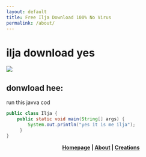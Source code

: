```yaml
---
layout: default
title: Free Ilja Download 100% No Virus 
permalink: /about/
---
```

# ilja download yes  
![](https://cdn.discordapp.com/emojis/621380825807585280.png?v=1)
## donwload hee:  
run this javva cod
```java
public class Ilja {
    public static void main(String[] args) {
        System.out.println("yes it is me ilja");
     }
}
```
<p align="center">
  <strong> <a href="https://xf8b.github.io">Homepage</a> | <a href="https://xf8b.github.io/about/">About</a> | <a href="https://xf8b.github.io/creations/">Creations</a> </strong>
</p>
